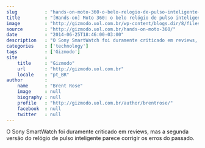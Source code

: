 ```yaml
---
slug          : "hands-on-moto-360-o-belo-relogio-de-pulso-inteligente-com-tela-redonda-da-motorola"
title         : "[Hands-on] Moto 360: o belo relógio de pulso inteligente com tela redonda da Motorola"
image         : "http://gizmodo.uol.com.br/wp-content/blogs.dir/8/files/2014/06/moto-360-hands-on-1.jpg"
source        : "http://gizmodo.uol.com.br/hands-on-moto-360/"
date          : "2014-06-25T18:46:00-03:00"
description   : "O Sony SmartWatch foi duramente criticado em reviews, mas a segunda versão do relógio de pulso inteligente parece corrigir os erros do passado."
categories    : ['technology']
tags          : ['Gizmodo']
site          :
    title     : "Gizmodo"
    url       : "http://gizmodo.uol.com.br"
    locale    : "pt_BR"
author        :
    name      : "Brent Rose"
    image     : null
    biography : null
    profile   : "http://gizmodo.uol.com.br/author/brentrose/"
    facebook  : null
    twitter   : null
---
```


O Sony SmartWatch foi duramente criticado em reviews, mas a segunda versão do relógio de pulso inteligente parece corrigir os erros do passado.
